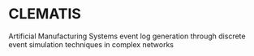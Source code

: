 # CLEMATIS
Artificial Manufacturing Systems event log generation through discrete event simulation techniques in complex networks
